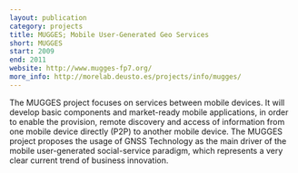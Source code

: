 ```yaml
--- 
layout: publication
category: projects
title: MUGGES; Mobile User-Generated Geo Services
short: MUGGES
start: 2009
end: 2011
website: http://www.mugges-fp7.org/
more_info: http://morelab.deusto.es/projects/info/mugges/
--- 
```


The MUGGES project focuses on services between mobile devices. It will develop basic components and market-ready mobile applications, in order to enable the provision, remote discovery and access of information from one mobile device directly (P2P) to another mobile device. The MUGGES project proposes the usage of GNSS Technology as the main driver of the mobile user-generated social-service paradigm, which represents a very clear current trend of business innovation.

